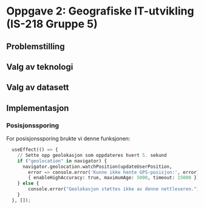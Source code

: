 # Oppgave 2: Geografiske IT-utvikling (IS-218 Gruppe 5)

## Problemstilling

## Valg av teknologi

## Valg av datasett

## Implementasjon

### Posisjonssporing

For posisjonssporing brukte vi denne funksjonen:
```python
  useEffect(() => {
    // Sette opp geolokasjon som oppdateres hvert 5. sekund
    if ("geolocation" in navigator) {
      navigator.geolocation.watchPosition(updateUserPosition, 
        error => console.error('Kunne ikke hente GPS-posisjon:', error), 
        { enableHighAccuracy: true, maximumAge: 5000, timeout: 15000 });
    } else {
        console.error("Geolokasjon støttes ikke av denne nettleseren.");
    }
  }, []);
```
